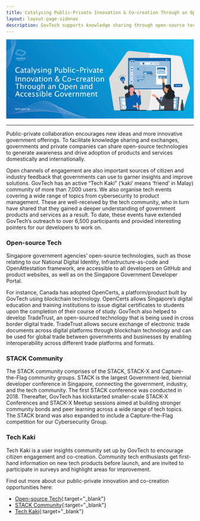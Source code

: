 ```yaml
---
title: Catalysing Public-Private Innovation & Co-creation Through an Open and Accessible Government
layout: layout-page-sidenav
description: GovTech supports knowledge sharing through open-source technologies and events to encourage public-private innovation and co-creation.
---
```


![Catalysing Public-Private Innovation & Co-creation Through an Open and Accessible Government](/assets/img/digital-transformation/Catalysing_public_private_innovation_header_banner.png)

---

Public-private collaboration encourages new ideas and more innovative government offerings. To facilitate knowledge sharing and exchanges, governments and private companies can share open-source technologies to generate awareness and drive adoption of products and services domestically and internationally. 

Open channels of engagement are also important sources of citizen and industry feedback that governments can use to garner insights and improve solutions. GovTech has an active “Tech Kaki” (‘kaki’ means ‘friend’ in Malay) community of more than 7,000 users. We also organise tech events covering a wide range of topics from cybersecurity to product management. These are well-received by the tech community, who in turn have shared that they gained a deeper understanding of government products and services as a result. To date, these events have extended GovTech’s outreach to over 6,500 participants and provided interesting pointers for our developers to work on.

### Open-source Tech

Singapore government agencies’ open-source technologies, such as those relating to our National Digital Identity, Infrastructure-as-code and OpenAttestation framework, are accessible to all developers on GitHub and product websites, as well as on the Singapore Government Developer Portal. 

For instance, Canada has adopted OpenCerts, a platform/product built by GovTech using blockchain technology. OpenCerts allows Singapore’s digital education and training institutions to issue digital certificates to students upon the completion of their course of study. GovTech also helped to develop TradeTrust, an open-sourced technology that is being used in cross border digital trade. TradeTrust allows secure exchange of electronic trade documents across digital platforms through blockchain technology and can be used for global trade between governments and businesses by enabling interoperability across different trade platforms and formats.  

### STACK Community

The STACK community comprises of the STACK, STACK-X and Capture-the-Flag community groups. STACK is the largest Government-led, biennial developer conference in Singapore, connecting the government, industry, and the tech community. The first STACK conference was conducted in 2018. Thereafter, GovTech has kickstarted smaller-scale STACK-X Conferences and STACK-X Meetup sessions aimed at building stronger community bonds and peer learning across a wide range of tech topics. The STACK brand was also expanded to include a Capture-the-Flag competition for our Cybersecurity Group.

### Tech Kaki

Tech Kaki is a user insights community set up by GovTech to encourage citizen engagement and co-creation. Community tech enthusiasts get first-hand information on new tech products before launch, and are invited to participate in surveys and highlight areas for improvement.

Find out more about our public-private innovation and co-creation opportunities here:
*	[Open-source Tech](https://www.developer.gov.sg/products/categories/open-source/){:target="_blank"}
*	[STACK Community](https://www.developer.tech.gov.sg/communities/events/){:target="_blank"}
*	[Tech Kaki](https://www.tech.gov.sg/products-and-services/tech-kaki-community/){:target="_blank"}
